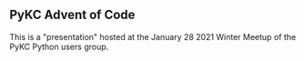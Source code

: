 ## PyKC Advent of Code

This is a "presentation" hosted at the January 28 2021 Winter Meetup of the 
PyKC Python users group.
